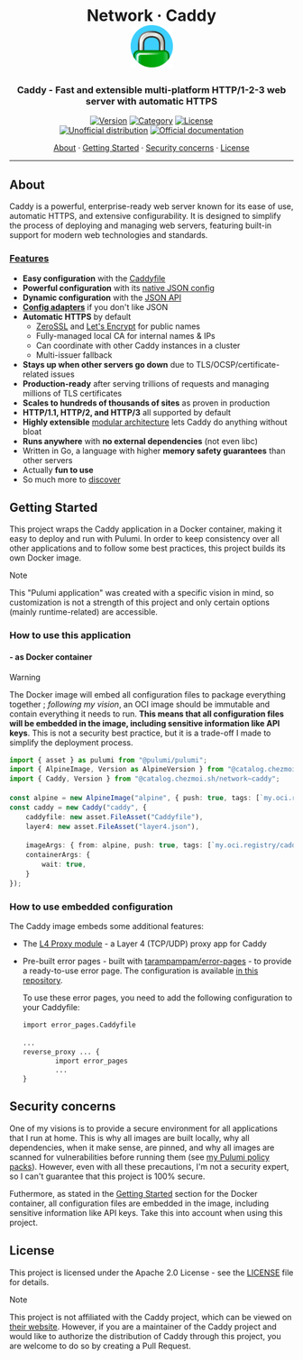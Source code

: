 <!-- markdownlint-disable MD033 -->
<h1 align="center">
  Network · Caddy
  <br/>
  <img src="docs/caddy.png" alt="caddy home logo" height="75">
</h1>

<h3 align="center">Caddy - Fast and extensible multi-platform HTTP/1-2-3 web server with automatic HTTPS</h3>

<div align="center">

[![Version](https://img.shields.io/badge/Version-v2.8.4-orange.svg)](https://github.com/caddyserver/caddy/releases/tag/v2.8.4)
[![Category](https://img.shields.io/badge/Category-Network-purple.svg)](../)
[![License](https://img.shields.io/badge/License-Apache_2.0-blue.svg)](../../../../LICENSE)
<br>
[![Unofficial distribution](https://img.shields.io/badge/Unofficial_Distribution-coral.svg?logo=gitlfs&logoColor=white)]()
[![Official documentation](https://img.shields.io/badge/Official_documentation-333.svg?logo=github)](https://caddyserver.com/docs/)

<a href="#about">About</a> ·
<a href="#getting-started">Getting Started</a> ·
<a href="#security-concerns">Security concerns</a> ·
<a href="#license">License</a>

</div>

---

<!-- markdownlint-enable MD033 -->

## About

Caddy is a powerful, enterprise-ready web server known for its ease of use, automatic HTTPS, and extensive
configurability. It is designed to simplify the process of deploying and managing web servers, featuring built-in
support for modern web technologies and standards.

### [Features](https://caddyserver.com/features)

-   **Easy configuration** with the [Caddyfile](https://caddyserver.com/docs/caddyfile)
-   **Powerful configuration** with its [native JSON config](https://caddyserver.com/docs/json/)
-   **Dynamic configuration** with the [JSON API](https://caddyserver.com/docs/api)
-   [**Config adapters**](https://caddyserver.com/docs/config-adapters) if you don't like JSON
-   **Automatic HTTPS** by default
    -   [ZeroSSL](https://zerossl.com) and [Let's Encrypt](https://letsencrypt.org) for public names
    -   Fully-managed local CA for internal names & IPs
    -   Can coordinate with other Caddy instances in a cluster
    -   Multi-issuer fallback
-   **Stays up when other servers go down** due to TLS/OCSP/certificate-related issues
-   **Production-ready** after serving trillions of requests and managing millions of TLS certificates
-   **Scales to hundreds of thousands of sites** as proven in production
-   **HTTP/1.1, HTTP/2, and HTTP/3** all supported by default
-   **Highly extensible** [modular architecture](https://caddyserver.com/docs/architecture) lets Caddy do anything without bloat
-   **Runs anywhere** with **no external dependencies** (not even libc)
-   Written in Go, a language with higher **memory safety guarantees** than other servers
-   Actually **fun to use**
-   So much more to [discover](https://caddyserver.com/features)

## Getting Started

This project wraps the Caddy application in a Docker container, making it easy to deploy and run with Pulumi.
In order to keep consistency over all other applications and to follow some best practices, this project builds its
own Docker image.

> [!NOTE]
> This "Pulumi application" was created with a specific vision in mind, so customization is not a strength of this
> project and only certain options (mainly runtime-related) are accessible.

### How to use this application

#### - as Docker container

> [!WARNING]
> The Docker image will embed all configuration files to package everything together ; _following my vision_, an
> OCI image should be immutable and contain everything it needs to run. **This means that all configuration files will
> be embedded in the image, including sensitive information like API keys**. This is not a security best practice, but
> it is a trade-off I made to simplify the deployment process.

```typescript
import { asset } as pulumi from "@pulumi/pulumi";
import { AlpineImage, Version as AlpineVersion } from "@catalog.chezmoi.sh/os~alpine-3.19";
import { Caddy, Version } from "@catalog.chezmoi.sh/network~caddy";

const alpine = new AlpineImage("alpine", { push: true, tags: [`my.oci.registry/alpine:${AlpineVersion}`] });
const caddy = new Caddy("caddy", {
    caddyfile: new asset.FileAsset("Caddyfile"),
    layer4: new asset.FileAsset("layer4.json"),

    imageArgs: { from: alpine, push: true, tags: [`my.oci.registry/caddy:${Version}`] },
    containerArgs: {
        wait: true,
    }
});
```

### How to use embedded configuration

The Caddy image embeds some additional features:

-   The [L4 Proxy module](https://github.com/mholt/caddy-l4) - a Layer 4 (TCP/UDP) proxy app for Caddy
-   Pre-built error pages - built with [tarampampam/error-pages](https://github.com/tarampampam/error-pages) - to provide
    a ready-to-use error page. The configuration is available [in this repository](rootfs/etc/caddy/error_pages.Caddyfile).

    To use these error pages, you need to add the following configuration to your Caddyfile:

    ```caddyfile
    import error_pages.Caddyfile

    ...
    reverse_proxy ... {
            import error_pages
            ...
    }
    ```

## Security concerns

One of my visions is to provide a secure environment for all applications that I run at home. This is why all images are
built locally, why all dependencies, when it make sense, are pinned, and why all images are scanned for vulnerabilities
before running them (see [my Pulumi policy packs](../../../../src/policy-pack/)).
However, even with all these precautions, I'm not a security expert, so I can't guarantee that this project is 100%
secure.

Futhermore, as stated in the [Getting Started](#--as-docker-container) section for the Docker container, all <!-- trunk-ignore(markdown-link-check/404): False positive on the anchor -->
configuration files are embedded in the image, including sensitive information like API keys. Take this into account
when using this project.

## License

This project is licensed under the Apache 2.0 License - see the [LICENSE](../../../../LICENSE) file for details.

> [!NOTE]
> This project is not affiliated with the Caddy project, which can be viewed on
> [their website](https://caddyserver.com/).
> However, if you are a maintainer of the Caddy project and would like to authorize the distribution of
> Caddy through this project, you are welcome to do so by creating a Pull Request.
